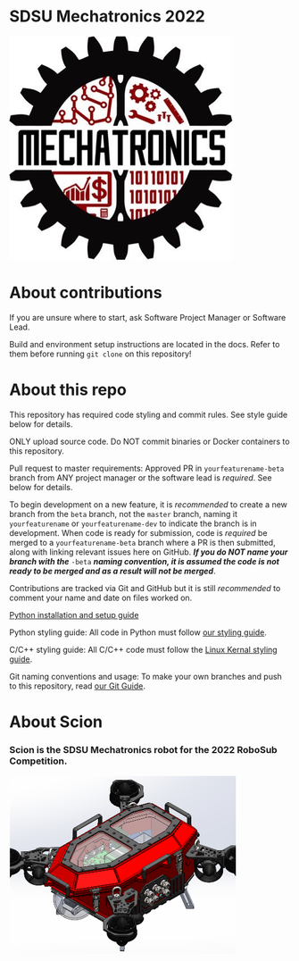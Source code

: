 # SDSU Mechatronics 2022

![Logo](img/logo.jpg)


# About contributions

If you are unsure where to start, ask Software Project Manager or Software Lead.

Build and environment setup instructions are located in the docs. Refer to them before running `git clone` on this repository!


# About this repo

This repository has required code styling and commit rules. See style guide below for details.

ONLY upload source code. Do NOT commit binaries or Docker containers to this repository.

Pull request to master requirements:
Approved PR in `yourfeaturename-beta` branch from ANY project manager or the software lead is *required*. See below for details.

To begin development on a new feature, it is *recommended* to create a new branch from the `beta` branch, not the `master` branch, naming it `yourfeaturename` or `yourfeaturename-dev` to indicate the branch is in development. When code is ready for submission, code is *required* be merged to a `yourfeaturename-beta` branch where a PR is then submitted, along with linking relevant issues here on GitHub. ***If you do NOT name your branch with the*** `-beta` ***naming convention, it is assumed the code is not ready to be merged and as a result will not be merged***.

Contributions are tracked via Git and GitHub but it is still *recommended* to comment your name and date on files worked on.

[Python installation and setup guide](src/man/python_setup_guide.md)

Python styling guide: All code in Python must follow [our styling guide](src/man/styling_guide.md).

C/C++ styling guide: All C/C++ code must follow the [Linux Kernal styling guide](https://www.kernel.org/doc/html/v4.10/process/coding-style.html).

Git naming conventions and usage: To make your own branches and push to this repository, read [our Git Guide](src/man/git_guide.md).


# About Scion

### Scion is the SDSU Mechatronics robot for the 2022 RoboSub Competition.
![Scion](img/scion.png)
